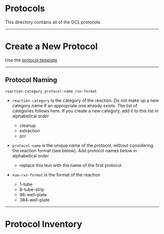 # Protocols

This directory contains all of the GCL protocols

---

# Create a New Protocol

Use the [protocol template](protocol_template.md)

---

## Protocol Naming

`reaction-category_protocol-name_rxn-format`

* `reaction-category` is the category of the reaction. Do not make up a new category name if an appropriate one already exists. The list of categories follows here.  If you create a new category, add it to this list in alphabetical order
	* cleanup
	* extraction
	* pcr 
	
* `protocol-name` is the unique name of the protocol, without considering the reaction format (see below). Add protocol names below in alphabetical order
	* replace this text with the name of the first protocol

* `num-rxn-format` is the format of the reaction
	* 1-tube
	* 8-tube-strip
	* 96-well-plate
	* 384-well-plate

---

# Protocol Inventory
